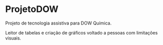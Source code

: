# ProjetoDOW
Projeto de tecnologia assistiva para DOW Química.

Leitor de tabelas e criação de gráficos voltado a pessoas com limitações visuais.
